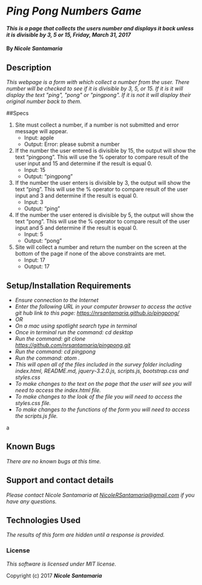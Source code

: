 # _Ping Pong Numbers Game_

#### _This is a page that collects the users number and displays it back unless it is divisible by 3, 5 or 15, Friday, March 31, 2017_

#### By _**Nicole Santamaria**_

## Description

_This webpage is a form with which collect a number from the user. There number will be checked to see if it is divisible by 3, 5, or 15. If it is it will display the text "ping", "pong" or "pingpong". If it is not it will display their original number back to them._

##Specs
1. Site must collect a number, if a number is not submitted and error message will appear.
	- Input: apple
	- Output: Error: please submit a number
2. If the number the user entered is divisible by 15, the output will show the text “pingpong”. This will use the % operator to compare result of the user input and 15 and determine if the result is equal 0.
	- Input: 15
	- Output: “pingpong”
3. If the number the user enters is divisible by 3, the output will show the text “ping”. This will use the % operator to compare result of the user input and 3 and determine if the result is equal 0.
	- Input: 3
	- Output: “ping”
4. If the number the user entered is divisible by 5, the output will show the text “pong”. This will use the % operator to compare result of the user input and 5 and determine if the result is equal 0.
	- Input: 5
	- Output: “pong”
5. Site will collect a number and return the number on the screen at the bottom of the page if none of the above constraints are met.
	- Input: 17
	- Output: 17

## Setup/Installation Requirements

* _Ensure connection to the Internet_
* _Enter the following URL in your computer browser to access the active git hub link to this page: https://nrsantamaria.github.io/pingpong/_
* _OR_
* _On a mac using spotlight search type in terminal_
* _Once in terminal run the command: cd desktop_
* _Run the command: git clone https://github.com/nrsantamaria/pingpong.git_
* _Run the command: cd pingpong_
* _Run the command: atom ._
* _This will open all of the files included in the survey folder including index.html, README.md, jquery-3.2.0.js, scripts.js, bootstrap.css and styles.css_
* _To make changes to the text on the page that the user will see you will need to access the index.html file._
* _To make changes to the look of the file you will need to access the styles.css file._
* _To make changes to the functions of the form you will need to access the scripts.js file._

a
## Known Bugs

_There are no known bugs at this time._

## Support and contact details

_Please contact Nicole Santamaria at NicoleRSantamaria@gmail.com if you have any questions._

## Technologies Used

_The results of this form are hidden until a response is provided._

### License

*This software is licensed under MIT license.*

Copyright (c) 2017 **_Nicole Santamaria_**
